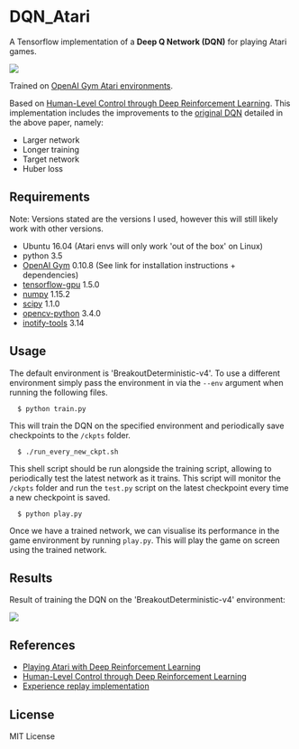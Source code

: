 # DQN_Atari
A Tensorflow implementation of a **Deep Q Network (DQN)** for playing Atari games.

![](https://image.ibb.co/n6hqtA/1-M8-RWev-Lxhus56-RABFEGYYQ.jpg)

Trained on [OpenAI Gym Atari environments](https://gym.openai.com/envs/#atari).

Based on [Human-Level Control through Deep Reinforcement Learning](https://storage.googleapis.com/deepmind-media/dqn/DQNNaturePaper.pdf). This implementation includes the improvements to the [original DQN](https://www.cs.toronto.edu/~vmnih/docs/dqn.pdf) detailed in the above paper, namely:
- Larger network
- Longer training
- Target network
- Huber loss

## Requirements
Note: Versions stated are the versions I used, however this will still likely work with other versions.

- Ubuntu 16.04 (Atari envs will only work 'out of the box' on Linux)
- python 3.5
- [OpenAI Gym](https://github.com/openai/gym) 0.10.8 (See link for installation instructions + dependencies)
- [tensorflow-gpu](https://www.tensorflow.org/) 1.5.0
- [numpy](http://www.numpy.org/) 1.15.2
- [scipy](http://www.scipy.org/install.html) 1.1.0
- [opencv-python](http://opencv.org/) 3.4.0
- [inotify-tools](https://github.com/rvoicilas/inotify-tools/wiki) 3.14

## Usage
The default environment is 'BreakoutDeterministic-v4'. To use a different environment simply pass the environment in via the `--env` argument when running the following files.
```
  $ python train.py
```
This will train the DQN on the specified environment and periodically save checkpoints to the `/ckpts` folder.

```
  $ ./run_every_new_ckpt.sh
```
This shell script should be run alongside the training script, allowing to periodically test the latest network as it trains. This script will monitor the `/ckpts` folder and run the `test.py` script on the latest checkpoint every time a new checkpoint is saved.

```
  $ python play.py
```
Once we have a trained network, we can visualise its performance in the game environment by running `play.py`. This will play the game on screen using the trained network.

## Results
Result of training the DQN on the 'BreakoutDeterministic-v4' environment:

![](/video/BreakoutDeterministic-v4.gif)

## References
- [Playing Atari with Deep Reinforcement Learning](https://www.cs.toronto.edu/~vmnih/docs/dqn.pdf)
- [Human-Level Control through Deep Reinforcement Learning](https://storage.googleapis.com/deepmind-media/dqn/DQNNaturePaper.pdf)
- [Experience replay implementation](https://github.com/tambetm/simple_dqn/blob/master/src/replay_memory.py)

## License
MIT License
